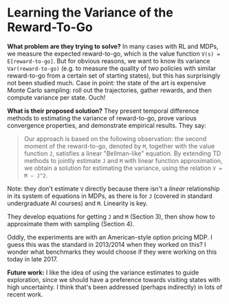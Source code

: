 # Learning the Variance of the Reward-To-Go

**What problem are they trying to solve?** In many cases with RL and MDPs, we
measure the expected reward-to-go, which is the value function `V(s) =
E[reward-to-go]`. But for obvious reasons, we want to know its variance
`Var(reward-to-go)` (e.g. to measure the quality of two policies with similar
reward-to-go from a certain set of starting states), but this has surprisingly
not been studied much. Case in point: the state of the art is expensive Monte
Carlo sampling: roll out the trajectories, gather rewards, and then compute
variance per state. Ouch!

**What is their proposed solution?** They present temporal difference methods
to estimating the variance of reward-to-go, prove various convergence
properties, and demonstrate empirical results. They say:

> Our approach is based on the following observation: the second moment of the
> reward-to-go, denoted by `M`, together with the value function `J`, satisfies
> a linear "Bellman-like" equation. By extending TD methods to jointly estimate
> `J` and `M` with linear function approximation, we obtain a solution for
> estimating the variance, using the relation `V = M − J^2`.

Note: they don't estimate `V` directly because there isn't a *linear*
relationship in its system of equations in MDPs, as there is for `J` (covered in
standard undergraduate AI courses) and `M`. Linearity is key.

They develop equations for getting `J` and `M` (Section 3), then show how to
approximate them with sampling (Section 4).

Oddly, the experiments are with an American-style option pricing MDP. I guess
this was the standard in 2013/2014 when they worked on this? I wonder what
benchmarks they would choose if they were working on this today in late 2017.

**Future work:** I like the idea of using the variance estimates to guide
exploration, since we should have a preference towards visiting states with high
uncertainty. I think that's been addressed (perhaps indirectly) in lots of
recent work.
